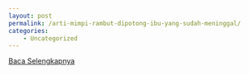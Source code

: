```yaml
---
layout: post
permalink: /arti-mimpi-rambut-dipotong-ibu-yang-sudah-meninggal/
categories:
    - Uncategorized
---
```


[Baca Selengkapnya](/03)